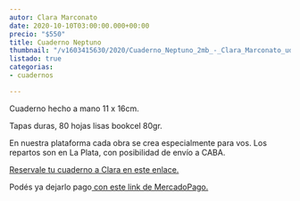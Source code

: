 ```yaml
---
autor: Clara Marconato
date: 2020-10-10T03:00:00.000+00:00
precio: "$550"
title: Cuaderno Neptuno
thumbnail: "/v1603415630/2020/Cuaderno_Neptuno_2mb_-_Clara_Marconato_uddjva.jpg"
listado: true
categorias:
- cuadernos

---
```

Cuaderno hecho a mano 11 x 16cm. 

Tapas duras, 80 hojas lisas bookcel 80gr.

En nuestra plataforma cada obra se crea especialmente para vos. Los repartos son en La Plata, con posibilidad de envío a CABA.

[Reservale tu cuaderno a Clara en este enlace.](https://docs.google.com/forms/d/1oVFJmYawrgo4DT1HK_Jp2Y344FOxC8FssvAa-raNFpI/edit)

Podés ya dejarlo pago[ con este link de MercadoPago.](https://mpago.la/2zaLD7V) 